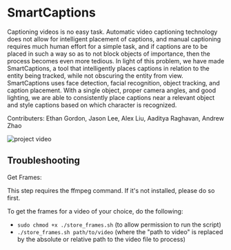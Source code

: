 # SmartCaptions
Captioning videos is no easy task. Automatic video captioning technology does not allow for intelligent placement of captions, and manual captioning requires much human effort for a simple task, and if captions are to be placed in such a way so as to not block objects of importance, then the process becomes even more tedious. In light of this problem, we have made SmartCaptions, a tool that intelligently places captions in relation to the entity being tracked, while not obscuring the entity from view. SmartCaptions uses face detection, facial recognition, object tracking, and caption placement. With a single object, proper camera angles, and good lighting, we are able to consistently place captions near a relevant object and style captions based on which character is recognized.

Contributers: Ethan Gordon, Jason Lee, Alex Liu, Aaditya Raghavan, Andrew Zhao

![project video](https://youtu.be/yWbuJBaxGW4)

## Troubleshooting

Get Frames:

This step requires the ffmpeg command. If it's not installed, please do so first.

To get the frames for a video of your choice, do the following:

- `sudo chmod +x ./store_frames.sh` (to allow permission to run the script)
- `./store_frames.sh path/to/video` (where the "path to video" is replaced by the absolute or relative path to the video file to process)
